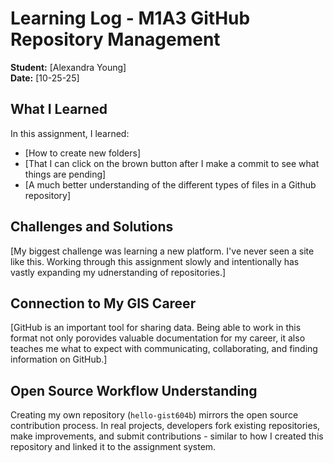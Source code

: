# Learning Log - M1A3 GitHub Repository Management

**Student:** [Alexandra Young]  
**Date:** [10-25-25]

## What I Learned
In this assignment, I learned:
- [How to create new folders]
- [That I can click on the brown button after I make a commit to see what things are pending]
- [A much better understanding of the different types of files in a Github repository]

## Challenges and Solutions
[My biggest challenge was learning a new platform. I've never seen a site like this. Working through this assignment slowly and intentionally has vastly expanding my udnerstanding of repositories.]

## Connection to My GIS Career
[GitHub is an important tool for sharing data. Being able to work in this format not only porovides valuable documentation for my career, it also teaches me what to expect with communicating, collaborating, and finding information on GitHub.]

## Open Source Workflow Understanding
Creating my own repository (`hello-gist604b`) mirrors the open source contribution process. In real projects, developers fork existing repositories, make improvements, and submit contributions - similar to how I created this repository and linked it to the assignment system.
